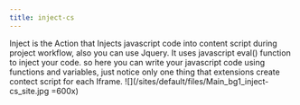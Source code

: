 ```yaml
---
title: inject-cs
---
```


Inject is the Action that Injects javascript code into content script during project workflow, also you can use Jquery. It uses javascript eval() function to inject your code. so here you can write your javascript code using functions and variables, just notice only one thing that extensions create contect script for each Iframe. ![](/sites/default/files/Main_bg1_inject-cs_site.jpg =600x)